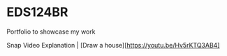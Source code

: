 # EDS124BR
Portfolio to showcase my work

Snap Video Explanation | [Draw a house][https://youtu.be/Hv5rKTQ3AB4]
